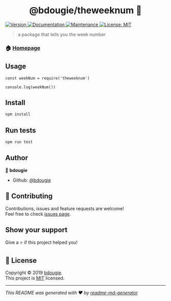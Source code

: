 <h1 align="center">@bdougie/theweeknum 👋</h1>
<p>
  <a href="https://www.npmjs.com/package/theweeknum">
    <img alt="Version" src="https://img.shields.io/npm/v/theweeknum.svg">
  </a>
  <a href="https://github.com/bdougie/theWeekNum#readme">
    <img alt="Documentation" src="https://img.shields.io/badge/documentation-yes-brightgreen.svg" target="_blank" />
  </a>
  <a href="https://github.com/bdougie/theWeekNum/graphs/commit-activity">
    <img alt="Maintenance" src="https://img.shields.io/badge/Maintained%3F-yes-green.svg" target="_blank" />
  </a>
  <a href="https://github.com/bdougie/theWeekNum/blob/master/LICENSE">
    <img alt="License: MIT" src="https://img.shields.io/badge/License-MIT-yellow.svg" target="_blank" />
  </a>
</p>

> a package that tells you the week number

### 🏠 [Homepage](https://github.com/bdougie/theWeekNum#readme)


## Usage

```
const weekNum = require('theweeknum')

console.log(weekNum())
```

## Install

```sh
npm install
```

## Run tests

```sh
npm run test
```

## Author

👤 **bdougie**

* Github: [@bdougie](https://github.com/bdougie)

## 🤝 Contributing

Contributions, issues and feature requests are welcome!<br />Feel free to check [issues page](https://github.com/bdougie/theWeekNum/issues).

## Show your support

Give a ⭐️ if this project helped you!

## 📝 License

Copyright © 2019 [bdougie](https://github.com/bdougie).<br />
This project is [MIT](https://github.com/bdougie/theWeekNum/blob/master/LICENSE) licensed.

***
_This README was generated with ❤️ by [readme-md-generator](https://github.com/kefranabg/readme-md-generator)_
